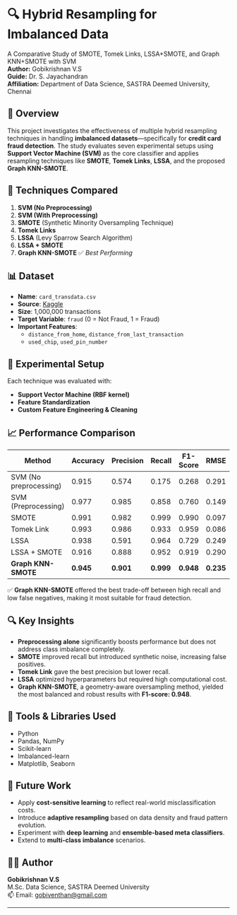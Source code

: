 # 🔍 Hybrid Resampling for Imbalanced Data

A Comparative Study of SMOTE, Tomek Links, LSSA+SMOTE, and Graph KNN+SMOTE with SVM  
**Author:** Gobikrishnan V.S  
**Guide:** Dr. S. Jayachandran  
**Affiliation:** Department of Data Science, SASTRA Deemed University, Chennai



## 📌 Overview

This project investigates the effectiveness of multiple hybrid resampling techniques in handling **imbalanced datasets**—specifically for **credit card fraud detection**. The study evaluates seven experimental setups using **Support Vector Machine (SVM)** as the core classifier and applies resampling techniques like **SMOTE**, **Tomek Links**, **LSSA**, and the proposed **Graph KNN-SMOTE**.



## 🧠 Techniques Compared

1. **SVM (No Preprocessing)**  
2. **SVM (With Preprocessing)**  
3. **SMOTE** (Synthetic Minority Oversampling Technique)  
4. **Tomek Links**  
5. **LSSA** (Levy Sparrow Search Algorithm)  
6. **LSSA + SMOTE**  
7. **Graph KNN-SMOTE** ✅ *Best Performing*


## 📊 Dataset

- **Name**: `card_transdata.csv`
- **Source**: [Kaggle](https://www.kaggle.com/code/marcinrutecki/best-techniques-and-metrics-for-imbalanced-dataset?select=card_transdata.csv)
- **Size**: 1,000,000 transactions
- **Target Variable**: `fraud` (0 = Not Fraud, 1 = Fraud)
- **Important Features**:
  - `distance_from_home`, `distance_from_last_transaction`
  - `used_chip`, `used_pin_number`



## 🧪 Experimental Setup

Each technique was evaluated with:
- **Support Vector Machine (RBF kernel)**
- **Feature Standardization**
- **Custom Feature Engineering & Cleaning**



## 📈 Performance Comparison

| Method               | Accuracy | Precision | Recall | F1-Score | RMSE  |
|----------------------|----------|-----------|--------|----------|--------|
| SVM (No preprocessing) | 0.915    | 0.574     | 0.175  | 0.268    | 0.291  |
| SVM (Preprocessing)    | 0.977    | 0.985     | 0.858  | 0.760    | 0.149  |
| SMOTE                 | 0.991    | 0.982     | 0.999  | 0.990    | 0.097  |
| Tomek Link            | 0.993    | 0.986     | 0.933  | 0.959    | 0.086  |
| LSSA                  | 0.938    | 0.591     | 0.964  | 0.729    | 0.249  |
| LSSA + SMOTE          | 0.916    | 0.888     | 0.952  | 0.919    | 0.290  |
| **Graph KNN-SMOTE**   | **0.945**| **0.901** | **0.999**| **0.948**| **0.235** |

✅ **Graph KNN-SMOTE** offered the best trade-off between high recall and low false negatives, making it most suitable for fraud detection.



## 🔍 Key Insights

- **Preprocessing alone** significantly boosts performance but does not address class imbalance completely.
- **SMOTE** improved recall but introduced synthetic noise, increasing false positives.
- **Tomek Link** gave the best precision but lower recall.
- **LSSA** optimized hyperparameters but required high computational cost.
- **Graph KNN-SMOTE**, a geometry-aware oversampling method, yielded the most balanced and robust results with **F1-score: 0.948**.



## 🧰 Tools & Libraries Used

- Python
- Pandas, NumPy
- Scikit-learn
- Imbalanced-learn
- Matplotlib, Seaborn



## 🔮 Future Work

- Apply **cost-sensitive learning** to reflect real-world misclassification costs.
- Introduce **adaptive resampling** based on data density and fraud pattern evolution.
- Experiment with **deep learning** and **ensemble-based meta classifiers**.
- Extend to **multi-class imbalance** scenarios.


## 🧑‍💼 Author

**Gobikrishnan V.S**  
M.Sc. Data Science, SASTRA Deemed University  
📫 Email: gobiventhan@gmail.com

---

